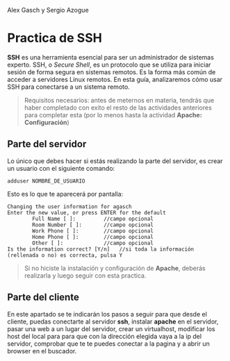 Alex Gasch y Sergio Azogue
# Practica de SSH
**SSH** es una herramienta esencial para ser un administrador de sistemas experto. SSH, o *Secure Shell*, es un protocolo que se utiliza para iniciar sesión de forma segura en sistemas remotos. Es la forma más común de acceder a servidores Linux remotos. En esta guía, analizaremos cómo usar SSH para 
conectarse a un sistema remoto.

>Requisitos necesarios: antes de meternos en materia, tendrás que haber completado con exito el resto de las actividades anteriores para completar esta (por lo menos hasta la actividad  **__Apache: Configuración__**)
 
## Parte del servidor
Lo único que debes hacer si estás realizando la parte del servidor, es crear un usuario con el siguiente comando:
```
adduser NOMBRE_DE_USUARIO
```
Esto es lo que te aparecerá por pantalla:
```
Changing the user information for agasch
Enter the new value, or press ENTER for the default
        Full Name [ ]:         //campo opcional
        Room Number [ ]:       //campo opcional
        Work Phone [ ]:        //campo opcional
        Home Phone [ ]:        //campo opcional
        Other [ ]:             //campo opcional
Is the information correct? [Y/n]   //si toda la información (rellenada o no) es correcta, pulsa Y
```
>Si no hiciste la instalación y configuración de **Apache**, deberás realizarla y luego seguir con esta practica.

## Parte del cliente
En este apartado se te indicarán los pasos a seguir para que desde el cliente, puedas conectarte al servidor **ssh**, instalar **apache** en el servidor, pasar una web a un lugar del servidor, crear un virtualhost, modificar los host del local para para que con la dirección elegida vaya a la ip del servidor, comprobar que te te puedes conectar a la pagina y a abrir un browser en el buscador.
